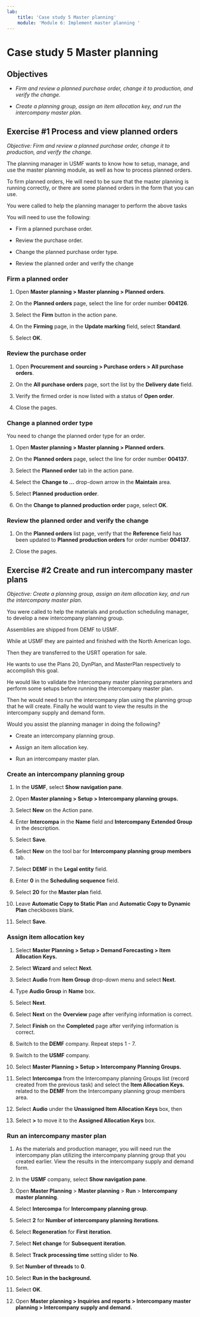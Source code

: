 ```yaml
---
lab:
    title: 'Case study 5 Master planning'
    module: 'Module 6: Implement master planning '
---
```

Case study 5 Master planning
============================

Objectives
----------

- *Firm and review a planned purchase order, change it to production, and verify the change.*

- *Create a planning group, assign an item allocation key, and run the
    intercompany master plan.*

Exercise \#1 Process and view planned orders
--------------------------------------------

*Objective: Firm and review a planned purchase order, change it to production, and verify the change.*

The planning manager in USMF wants to know how to setup, manage, and use the master planning module, as well as how to process planned orders.

To firm planned orders, He will need to be sure that the master planning is running correctly, or there are some planned orders in the form that you can use.

You were called to help the planning manager to perform the above tasks

You will need to use the following:

- Firm a planned purchase order.

- Review the purchase order.

- Change the planned purchase order type.

- Review the planned order and verify the change

### Firm a planned order

1. Open **Master planning \> Master planning \> Planned orders**.

2. On the **Planned orders** page, select the line for order number **004126**.

3. Select the **Firm** button in the action pane.

4. On the **Firming** page, in the **Update marking** field, select
    **Standard**.

5. Select **OK**.

### Review the purchase order

1. Open **Procurement and sourcing \> Purchase orders \> All purchase orders**.

2. On the **All purchase orders** page, sort the list by the **Delivery date**
    field.

3. Verify the firmed order is now listed with a status of **Open order**.

4. Close the pages.

### Change a planned order type

You need to change the planned order type for an order.

1. Open **Master planning \> Master planning \> Planned orders**.

2. On the **Planned orders** page, select the line for order number **004137**.

3. Select the **Planned order** tab in the action pane.

4. Select the **Change to …** drop-down arrow in the **Maintain** area.

5. Select **Planned production order**.

6. On the **Change to planned production order** page, select **OK**.

### Review the planned order and verify the change

1. On the **Planned orders** list page, verify that the **Reference** field has
    been updated to **Planned production orders** for order number **004137**.

2. Close the pages.

Exercise \#2 Create and run intercompany master plans
-----------------------------------------------------

*Objective: Create a planning group, assign an item allocation key, and run the
intercompany master plan.*

You were called to help the materials and production scheduling manager, to
develop a new intercompany planning group.

Assemblies are shipped from DEMF to USMF.

While at USMF they are painted and finished with the North American logo.

Then they are transferred to the USRT operation for sale.

He wants to use the Plans 20, DynPlan, and MasterPlan respectively to accomplish
this goal.

He would like to validate the Intercompany master planning parameters and
perform some setups before running the intercompany master plan.

Then he would need to run the intercompany plan using the planning group that he
will create. Finally he would want to view the results in the intercompany
supply and demand form.

Would you assist the planning manager in doing the following?

- Create an intercompany planning group.

- Assign an item allocation key.

- Run an intercompany master plan.

### Create an intercompany planning group

1. In the **USMF**, select **Show navigation pane**.

2. Open **Master planning \> Setup \> Intercompany planning groups.**

3. Select **New** on the Action pane.

4. Enter **Intercompa** in the **Name** field and **Intercompany Extended Group** in the description.

5. Select **Save**.

6. Select **New** on the tool bar for **Intercompany planning group members** tab.

7. Select **DEMF** in the **Legal entity** field.

8. Enter **0** in the **Scheduling sequence** field.

9. Select **20** for the **Master plan** field.

10. Leave **Automatic Copy to Static Plan** and **Automatic Copy to Dynamic
    Plan** checkboxes blank.

11. Select **Save**.

### Assign item allocation key

1. Select **Master Planning \> Setup \> Demand Forecasting \> Item Allocation Keys.**

2. Select **Wizard** and select **Next**.

3. Select **Audio** from **Item Group** drop-down menu and select **Next**.

4. Type **Audio Group** in **Name** box.

5. Select **Next**.

6. Select **Next** on the **Overview** page after verifying information is
    correct.

7. Select **Finish** on the **Completed** page after verifying information is
    correct.

8. Switch to the **DEMF** company. Repeat steps 1 - 7.

9. Switch to the **USMF** company.

10. Select **Master Planning \> Setup \> Intercompany Planning Groups.**

11. Select **Intercompa** from the Intercompany planning Groups list (record created from the previous task) and select the **Item Allocation Keys.** related to the **DEMF** from the Intercompany planning group members area.

12. Select **Audio** under the **Unassigned Item Allocation Keys** box, then

13. Select **\>** to move it to the **Assigned Allocation Keys** box.

### Run an intercompany master plan

1. As the materials and production manager, you will need run the intercompany
    plan utilizing the intercompany planning group that you created earlier.
    View the results in the intercompany supply and demand form.

2. In the **USMF** company, select **Show navigation pane**.

3. Open **Master Planning** \> **Master planning** \> **Run** \> **Intercompany master planning**.

4. Select **Intercompa** for **Intercompany planning group**.

5. Select **2** for **Number of intercompany planning iterations**.

6. Select **Regeneration** for **First iteration**.

7. Select **Net change** for **Subsequent iteration**.

8. Select **Track processing time** setting slider to **No**.

9. Set **Number of threads** to **0**.

10. Select **Run in the background.**

11. Select **OK**.

12. Open **Master planning \> Inquiries and reports \> Intercompany master
    planning \> Intercompany supply and demand.**
